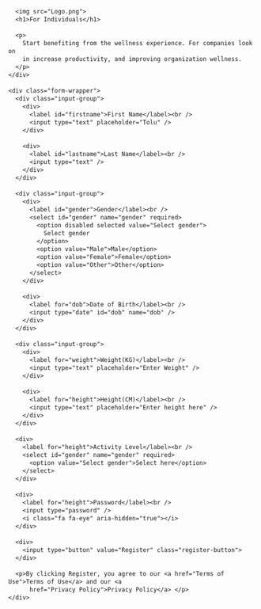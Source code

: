 <!DOCTYPE html>
<html lang="en">

<head>
  <meta charset="UTF-8" />
  <meta name="viewport" content="width=device-width, initial-scale=1.0" />
  <title>Form</title>
  <link rel="stylesheet" href="form.css" />
</head>

<body>
  <div class="wrapper">
    <div class="margin-container">

      <img src="Logo.png">
      <h1>For Individuals</h1>

      <p>
        Start benefiting from the wellness experience. For companies look on
        in increase productivity, and improving organization wellness.
      </p>
    </div>

    <div class="form-wrapper">
      <div class="input-group">
        <div>
          <label id="firstname">First Name</label><br />
          <input type="text" placeholder="Tolu" />
        </div>

        <div>
          <label id="lastname">Last Name</label><br />
          <input type="text" />
        </div>
      </div>

      <div class="input-group">
        <div>
          <label id="gender">Gender</label><br />
          <select id="gender" name="gender" required>
            <option disabled selected value="Select gender">
              Select gender
            </option>
            <option value="Male">Male</option>
            <option value="Female">Female</option>
            <option value="Other">Other</option>
          </select>
        </div>

        <div>
          <label for="dob">Date of Birth</label><br />
          <input type="date" id="dob" name="dob" />
        </div>
      </div>

      <div class="input-group">
        <div>
          <label for="weight">Weight(KG)</label><br />
          <input type="text" placeholder="Enter Weight" />
        </div>

        <div>
          <label for="height">Height(CM)</label><br />
          <input type="text" placeholder="Enter height here" />
        </div>
      </div>

      <div>
        <label for="height">Activity Level</label><br />
        <select id="gender" name="gender" required>
          <option value="Select gender">Select here</option>
        </select>
      </div>

      <div>
        <label for="height">Password</label><br />
        <input type="password" />
        <i class="fa fa-eye" aria-hidden="true"></i>
      </div>

      <div>
        <input type="button" value="Register" class="register-button">
      </div>

      <p>By clicking Register, you agree to our <a href="Terms of Use">Terms of Use</a> and our <a
          href="Privacy Policy">Privacy Policy</a> </p>
    </div>
  </div>
</body>

</html>
